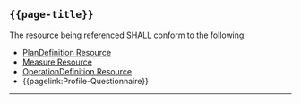 ## <code>{{page-title}}</code>

The resource being referenced SHALL conform to the following:

- [PlanDefinition Resource](https://hl7.org/fhir/R4/plandefinition.html)
- [Measure Resource](https://hl7.org/fhir/R4/measure.html)
- [OperationDefinition Resource](https://hl7.org/fhir/R4/operationdefinition.html)
- {{pagelink:Profile-Questionnaire}}

---